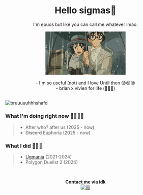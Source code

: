 <h1 align="center">Hello sigmas👋</h1>

<p align="center">I'm epuos but like you can call me whatever lmao.</p>

<p align="center">
  <img width="50%" height="50%" src="jkbhed.gif">
</p>

<div align="center">
  - I'm so useful (not) and I love Until then 😔😔😔<br>
  - brian x vivien for life (🥀❌🪫)
</div>

<h2 align="center"></h2>

<div display: flex>

  <div >
    <img float = right src="https://github.com/user-attachments/assets/2f13eb9a-9eea-4b5c-9e4a-c3cfea2633e8" alt="bruuuuuhhhshafd" width="300">
  </div>

  <div>
    <h3>What I'm doing right now 🥀🥀🥀🥀</h3>
    <blockquote>
      <ul>
        <li>After who? after us (2025 - now)</li>
        <li><del>Discord</del> Euphoria (2025 - now)</li>
      </ul>
    </blockquote>
  </div>
  <div>
    <h3>What I did 🥶🥶🥶</h3>
    <blockquote>
      <ul>
        <li><a href="https://store.steampowered.com/app/2316310/Ugmania/">Ugmania</a> (2021-2024)</li>
        <li>Polygon Duelist 2 (2024)</li>
      </ul>
    </blockquote>
  </div>
</div>

<br>

<p align="center">
  <strong>Contact me via idk</strong><br>
  <img src="https://github.com/user-attachments/assets/fcdc7f0f-3b7a-4673-a514-f41c965d61aa" alt="jjjj" width="200">
</p>

